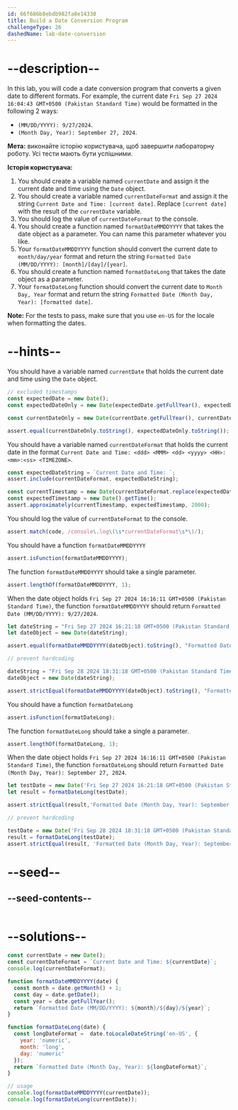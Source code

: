 ```yaml
---
id: 66f686b8ebdb982fa8e14330
title: Build a Date Conversion Program
challengeType: 26
dashedName: lab-date-conversion
---
```


# --description--

In this lab, you will code a date conversion program that converts a given date to different formats. For example, the current date `Fri Sep 27 2024 16:04:43 GMT+0500 (Pakistan Standard Time)` would be formatted in the following 2 ways:

- `(MM/DD/YYYY): 9/27/2024`.
- `(Month Day, Year): September 27, 2024`.

**Мета:** виконайте історію користувача, щоб завершити лабораторну роботу. Усі тести мають бути успішними.

**Історія користувача:**

1. You should create a variable named `currentDate` and assign it the current date and time using the `Date` object.
2. You should create a variable named `currentDateFormat` and assign it the string `Current Date and Time: [current date]`. Replace `[current date]` with the result of the `currentDate` variable.
3. You should log the value of `currentDateFormat` to the console.
4. You should create a function named `formatDateMMDDYYYY` that takes the date object as a parameter. You can name this parameter whatever you like.
5. Your `formatDateMMDDYYYY` function should convert the current date to `month/day/year` format and return the string `Formatted Date (MM/DD/YYYY): [month]/[day]/[year]`.
6. You should create a function named `formatDateLong` that takes the date object as a parameter.
7. Your `formatDateLong` function should convert the current date to `Month Day, Year` format and return the string `Formatted Date (Month Day, Year): [formatted date]`.

**Note:** For the tests to pass, make sure that you use `en-US` for the locale when formatting the dates.

# --hints--

You should have a variable named `currentDate` that holds the current date and time using the `Date` object.

```js
// excluded timestamps
const expectedDate = new Date();
const expectedDateOnly = new Date(expectedDate.getFullYear(), expectedDate.getMonth(), expectedDate.getDate());

const currentDateOnly = new Date(currentDate.getFullYear(), currentDate.getMonth(), currentDate.getDate());

assert.equal(currentDateOnly.toString(), expectedDateOnly.toString());
```

You should have a variable named `currentDateFormat` that holds the current date in the format `Current Date and Time: <ddd> <MMM> <dd> <yyyy> <HH>:<mm>:<ss> <TIMEZONE>`.

```js
const expectedDateString = `Current Date and Time: `;
assert.include(currentDateFormat, expectedDateString);

const currentTimestamp = new Date(currentDateFormat.replace(expectedDateString, '')).getTime();
const expectedTimestamp = new Date().getTime();
assert.approximately(currentTimestamp, expectedTimestamp, 2000);
```

You should log the value of `currentDateFormat` to the console.

```js
assert.match(code, /console\.log\(\s*currentDateFormat\s*\)/);
```

You should have a function `formatDateMMDDYYYY`

```js
assert.isFunction(formatDateMMDDYYYY);
```

The function `formatDateMMDDYYYY` should take a single parameter.

```js
assert.lengthOf(formatDateMMDDYYYY, 1);
```

When the date object holds `Fri Sep 27 2024 16:16:11 GMT+0500 (Pakistan Standard Time)`, the function `formatDateMMDDYYYY` should return `Formatted Date (MM/DD/YYYY): 9/27/2024`.

```js
let dateString = "Fri Sep 27 2024 16:21:18 GMT+0500 (Pakistan Standard Time)";
let dateObject = new Date(dateString);

assert.equal(formatDateMMDDYYYY(dateObject).toString(), "Formatted Date (MM/DD/YYYY): 9/27/2024");

// prevent hardcoding

dateString = "Fri Sep 28 2024 18:31:18 GMT+0500 (Pakistan Standard Time)";
dateObject = new Date(dateString);

assert.strictEqual(formatDateMMDDYYYY(dateObject).toString(), "Formatted Date (MM/DD/YYYY): 9/28/2024");
```

You should have a function `formatDateLong`

```js
assert.isFunction(formatDateLong);
```

The function `formatDateLong` should take a single a parameter.

```js
assert.lengthOf(formatDateLong, 1);
```

When the date object holds `Fri Sep 27 2024 16:16:11 GMT+0500 (Pakistan Standard Time)`, the function `formatDateLong` should return `Formatted Date (Month Day, Year): September 27, 2024`.

```js
let testDate = new Date('Fri Sep 27 2024 16:21:18 GMT+0500 (Pakistan Standard Time)');
let result = formatDateLong(testDate);

assert.strictEqual(result,'Formatted Date (Month Day, Year): September 27, 2024', `Test failed: ${result}`); 

// prevent hardcoding

testDate = new Date('Fri Sep 28 2024 18:31:18 GMT+0500 (Pakistan Standard Time)');
result = formatDateLong(testDate);
assert.strictEqual(result, 'Formatted Date (Month Day, Year): September 28, 2024'); 
```

# --seed--

## --seed-contents--

```js

```

# --solutions--

```js
const currentDate = new Date();
const currentDateFormat = `Current Date and Time: ${currentDate}`; 
console.log(currentDateFormat);

function formatDateMMDDYYYY(date) {
  const month = date.getMonth() + 1;
  const day = date.getDate();
  const year = date.getFullYear();
  return `Formatted Date (MM/DD/YYYY): ${month}/${day}/${year}`;
}

function formatDateLong(date) {
  const longDateFormat =  date.toLocaleDateString('en-US', {
    year: 'numeric',
    month: 'long',
    day: 'numeric'
  });
  return `Formatted Date (Month Day, Year): ${longDateFormat}`;
}

// usage
console.log(formatDateMMDDYYYY(currentDate));
console.log(formatDateLong(currentDate));

```

